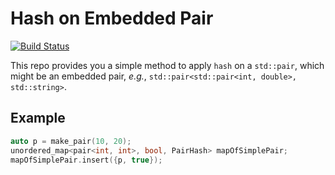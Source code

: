 Hash on Embedded Pair
=====================
[![Build Status](https://travis-ci.org/saber-dragon/HashOnEmbeddedPair.svg?branch=master)](https://travis-ci.org/saber-dragon/HashOnEmbeddedPair)

This repo provides you a simple method to apply `hash` on a `std::pair`, 
which might be an embedded pair, _e.g._, `std::pair<std::pair<int, double>, std::string>`.


## Example

```C++
auto p = make_pair(10, 20);
unordered_map<pair<int, int>, bool, PairHash> mapOfSimplePair;
mapOfSimplePair.insert({p, true});
```


